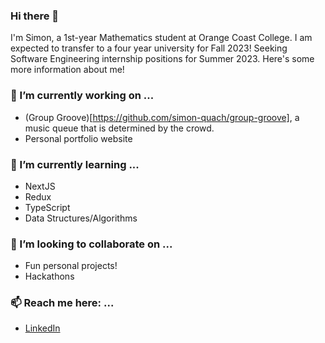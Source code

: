 ### Hi there 👋

I'm Simon, a 1st-year Mathematics student at Orange Coast College. I am expected to transfer to a four year university for Fall 2023! Seeking Software Engineering internship positions for Summer 2023. Here's some more information about me!

### 🔭 I’m currently working on ...
- (Group Groove)[https://github.com/simon-quach/group-groove], a music queue that is determined by the crowd.
- Personal portfolio website

### 🌱 I’m currently learning ...
- NextJS
- Redux
- TypeScript
- Data Structures/Algorithms

### 👯 I’m looking to collaborate on ...
- Fun personal projects!
- Hackathons

### 📫 Reach me here: ...
- [LinkedIn](https://www.linkedin.com/in/simonquach04/)
